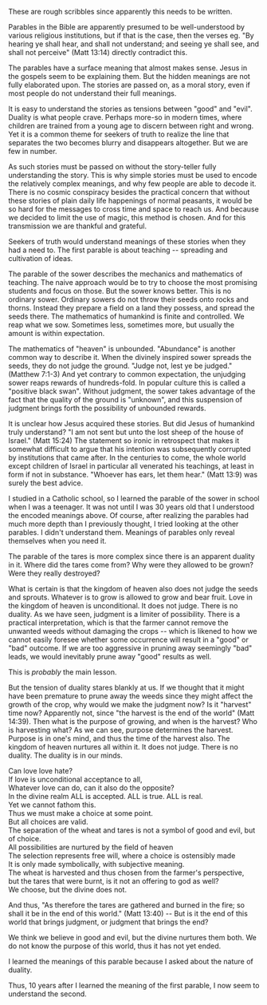 These are rough scribbles since apparently this needs to be written.

Parables in the Bible are apparently presumed to be well-understood by various religious institutions, but if that is the case, then the verses eg. "By hearing ye shall hear, and shall not understand; and seeing ye shall see, and shall not perceive" (Matt 13:14) directly contradict this.

The parables have a surface meaning that almost makes sense. Jesus in the gospels seem to be explaining them. But the hidden meanings are not fully elaborated upon. The stories are passed on, as a moral story, even if most people do not understand their full meanings.

It is easy to understand the stories as tensions between "good" and "evil". Duality is what people crave. Perhaps more-so in modern times, where children are trained from a young age to discern between right and wrong. Yet it is a common theme for seekers of truth to realize the line that separates the two becomes blurry and disappears altogether. But we are few in number.

As such stories must be passed on without the story-teller fully understanding the story. This is why simple stories must be used to encode the relatively complex meanings, and why few people are able to decode it. There is no cosmic conspiracy besides the practical concern that without these stories of plain daily life happenings of normal peasants, it would be so hard for the messages to cross time and space to reach us. And because we decided to limit the use of magic, this method is chosen. And for this transmission we are thankful and grateful.

Seekers of truth would understand meanings of these stories when they had a need to. The first parable is about teaching -- spreading and cultivation of ideas.

The parable of the sower describes the mechanics and mathematics of teaching. The naive approach would be to try to choose the most promising students and focus on those. But the sower knows better. This is no ordinary sower. Ordinary sowers do not throw their seeds onto rocks and thorns. Instead they prepare a field on a land they possess, and spread the seeds there. The mathematics of humankind is finite and controlled. We reap what we sow. Sometimes less, sometimes more, but usually the amount is within expectation.

The mathematics of "heaven" is unbounded. "Abundance" is another common way to describe it. When the divinely inspired sower spreads the seeds, they do not judge the ground. "Judge not, lest ye be judged." (Matthew 7:1-3) And yet contrary to common expectation, the unjudging sower reaps rewards of hundreds-fold. In popular culture this is called a "positive black swan". Without judgment, the sower takes advantage of the fact that the quality of the ground is "unknown", and this suspension of judgment brings forth the possibility of unbounded rewards.

It is unclear how Jesus acquired these stories. But did Jesus of humankind truly understand? "I am not sent but unto the lost sheep of the house of Israel." (Matt 15:24) The statement so ironic in retrospect that makes it somewhat difficult to argue that his intention was subsequently corrupted by institutions that came after. In the centuries to come, the whole world except children of Israel in particular all venerated his teachings, at least in form if not in substance. "Whoever has ears, let them hear." (Matt 13:9) was surely the best advice.

I studied in a Catholic school, so I learned the parable of the sower in school when I was a teenager. It was not until I was 30 years old that I understood the encoded meanings above. Of course, after realizing the parables had much more depth than I previously thought, I tried looking at the other parables. I didn't understand them. Meanings of parables only reveal themselves when you need it.

The parable of the tares is more complex since there is an apparent duality in it. Where did the tares come from? Why were they allowed to be grown? Were they really destroyed?

What is certain is that the kingdom of heaven also does not judge the seeds and sprouts. Whatever is to grow is allowed to grow and bear fruit. Love in the kingdom of heaven is unconditional. It does not judge. There is no duality. As we have seen, judgment is a limiter of possibility. There is a practical interpretation, which is that the farmer cannot remove the unwanted weeds without damaging the crops -- which is likened to how we cannot easily foresee whether some occurrence will result in a "good" or "bad" outcome. If we are too aggressive in pruning away seemingly "bad" leads, we would inevitably prune away "good" results as well.

This is *probably* the main lesson.

But the tension of duality stares blankly at us. If we thought that it might have been premature to prune away the weeds since they might affect the growth of the crop, why would we make the judgment now? Is it "harvest" time now? Apparently not, since "the harvest is the end of the world" (Matt 14:39). Then what is the purpose of growing, and when is the harvest? Who is harvesting what? As we can see, purpose determines the harvest. Purpose is in one's mind, and thus the time of the harvest also. The kingdom of heaven nurtures all within it. It does not judge. There is no duality. The duality is in our minds.

Can love love hate? \
If love is unconditional acceptance to all, \
Whatever love can do, can it also do the opposite? \
In the divine realm ALL is accepted. ALL is true. ALL is real. \
Yet we cannot fathom this. \
Thus we must make a choice at some point. \
But all choices are valid. \
The separation of the wheat and tares is not a symbol of good and evil, but of choice. \
All possibilities are nurtured by the field of heaven \
The selection represents free will, where a choice is ostensibly made \
It is only made symbolically, with subjective meaning. \
The wheat is harvested and thus chosen from the farmer's perspective, \
but the tares that were burnt, is it not an offering to god as well? \
We choose, but the divine does not.

And thus, "As therefore the tares are gathered and burned in the fire; so shall it be in the end of this world." (Matt 13:40) -- But is it the end of this world that brings judgment, or judgment that brings the end?

We think we believe in good and evil, but the divine nurtures them both. We do not know the purpose of this world, thus it has not yet ended.

I learned the meanings of this parable because I asked about the nature of duality.

Thus, 10 years after I learned the meaning of the first parable, I now seem to understand the second.


